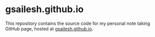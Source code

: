 # gsailesh.github.io

This repository contains the source code for my personal note taking GitHub page, hosted at [gsailesh.github.io](https://gsailesh.github.io).
